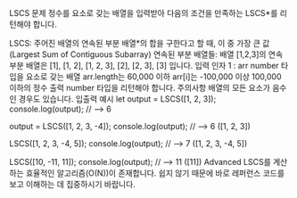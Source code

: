 LSCS
문제
정수를 요소로 갖는 배열을 입력받아 다음의 조건을 만족하는 LSCS*를 리턴해야 합니다.

LSCS: 주어진 배열의 연속된 부분 배열*의 합을 구한다고 할 때, 이 중 가장 큰 값(Largest Sum of Contiguous Subarray)
연속된 부분 배열들: 배열 [1,2,3]의 연속 부분 배열은 [1], [1, 2], [1, 2, 3], [2], [2, 3], [3] 입니다.
입력
인자 1 : arr
number 타입을 요소로 갖는 배열
arr.length는 60,000 이하
arr[i]는 -100,000 이상 100,000 이하의 정수
출력
number 타입을 리턴해야 합니다.
주의사항
배열의 모든 요소가 음수인 경우도 있습니다.
입출력 예시
let output = LSCS([1, 2, 3]);
console.log(output); // --> 6

output = LSCS([1, 2, 3, -4]);
console.log(output); // --> 6 ([1, 2, 3])

LSCS([1, 2, 3, -4, 5]);
console.log(output); // --> 7 ([1, 2, 3, -4, 5])

LSCS([10, -11, 11]);
console.log(output); // --> 11 ([11])
Advanced
LSCS를 계산하는 효율적인 알고리즘(O(N))이 존재합니다. 쉽지 않기 때문에 바로 레퍼런스 코드를 보고 이해하는 데 집중하시기 바랍니다.